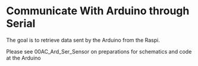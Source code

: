 # Communicate With Arduino through Serial

The goal is to retrieve data sent by the Arduino from the Raspi.

Please see 00AC_Ard_Ser_Sensor on preparations for schematics and code at the Arduino


